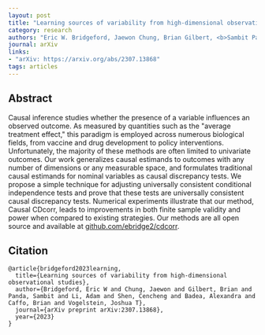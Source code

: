 ```yaml
---
layout: post
title: "Learning sources of variability from high-dimensional observational studies"
category: research
authors: "Eric W. Bridgeford, Jaewon Chung, Brian Gilbert, <b>Sambit Panda</b>, Adam Li, Cencheng Shen, Alexandra Badea, Brian Caffo, Joshua T. Vogelstein"
journal: arXiv
links:
- "arXiv: https://arxiv.org/abs/2307.13868"
tags: articles
---
```


## Abstract

Causal inference studies whether the presence of a variable influences an observed outcome. As measured by quantities such as the "average treatment effect," this paradigm is employed across numerous biological fields, from vaccine and drug development to policy interventions. Unfortunately, the majority of these methods are often limited to univariate outcomes. Our work generalizes causal estimands to outcomes with any number of dimensions or any measurable space, and formulates traditional causal estimands for nominal variables as causal discrepancy tests. We propose a simple technique for adjusting universally consistent conditional independence tests and prove that these tests are universally consistent causal discrepancy tests. Numerical experiments illustrate that our method, Causal CDcorr, leads to improvements in both finite sample validity and power when compared to existing strategies. Our methods are all open source and available at [github.com/ebridge2/cdcorr](http://github.com/ebridge2/cdcorr).

## Citation

```
@article{bridgeford2023learning,
  title={Learning sources of variability from high-dimensional observational studies},
  author={Bridgeford, Eric W and Chung, Jaewon and Gilbert, Brian and Panda, Sambit and Li, Adam and Shen, Cencheng and Badea, Alexandra and Caffo, Brian and Vogelstein, Joshua T},
  journal={arXiv preprint arXiv:2307.13868},
  year={2023}
}
```